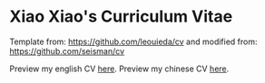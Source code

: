 # Xiao Xiao's Curriculum Vitae

Template from: https://github.com/leouieda/cv
and modified from: https://github.com/seisman/cv

Preview my english CV [here](./en/cv.pdf).
Preview my chinese CV [here](./cn/cv.pdf).

